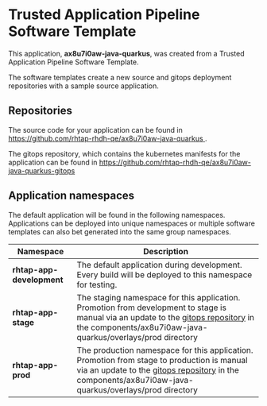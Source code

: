 # Trusted Application Pipeline Software Template

This application, **ax8u7i0aw-java-quarkus**, was created from a Trusted Application Pipeline Software Template.

The software templates create a new source and gitops deployment repositories with a sample source application. 

## Repositories

The source code for your application can be found in [https://github.com/rhtap-rhdh-qe/ax8u7i0aw-java-quarkus ](https://github.com/rhtap-rhdh-qe/ax8u7i0aw-java-quarkus ).
 
The gitops repository, which contains the kubernetes manifests for the application can be found in 
[https://github.com/rhtap-rhdh-qe/ax8u7i0aw-java-quarkus-gitops ](https://github.com/rhtap-rhdh-qe/ax8u7i0aw-java-quarkus-gitops ) 

## Application namespaces 

The default application will be found in the following namespaces. Applications can be deployed into unique namespaces or multiple software templates can also bet generated into the same group namespaces.  

|  Namespace   |  Description   |  
| -------- | -------- |   
| **rhtap-app-development** | The default application during development. Every build will be deployed to this namespace for testing. | 
| **rhtap-app-stage** | The staging namespace for this application. Promotion from development to stage is manual via an update to the [gitops repository](https://github.com/rhtap-rhdh-qe/ax8u7i0aw-java-quarkus-gitops ) in the components/ax8u7i0aw-java-quarkus/overlays/prod directory |  
| **rhtap-app-prod** | The production namespace for this application. Promotion from stage to production is manual via an update to the [gitops repository](https://github.com/rhtap-rhdh-qe/ax8u7i0aw-java-quarkus-gitops ) in the components/ax8u7i0aw-java-quarkus/overlays/prod directory | 